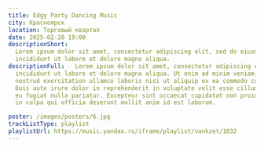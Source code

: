 ```yaml
---
title: Edgy Party Dancing Music
city: Красноярск
location: Торговый квартал
date: 2025-02-28 19:00
descriptionShort:
  Lorem ipsum dolor sit amet, consectetur adipiscing elit, sed do eiusmod tempor
  incididunt ut labore et dolore magna aliqua.
descriptionFull:   Lorem ipsum dolor sit amet, consectetur adipiscing elit, sed do eiusmod tempor
  incididunt ut labore et dolore magna aliqua. Ut enim ad minim veniam, quis
  nostrud exercitation ullamco laboris nisi ut aliquip ex ea commodo consequat.
  Duis aute irure dolor in reprehenderit in voluptate velit esse cillum dolore
  eu fugiat nulla pariatur. Excepteur sint occaecat cupidatat non proident, sunt
  in culpa qui officia deserunt mollit anim id est laborum.

poster: /images/posters/6.jpg
trackListType: playlist
playlistUrl: https://music.yandex.ru/iframe/playlist/vankzet/1032
---
```

